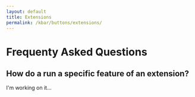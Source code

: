 ```yaml
---
layout: default
title: Extensions
permalink: /kbar/buttons/extensions/
---
```

# Frequenty Asked Questions
## How do a run a specific feature of an extension?
I'm working on it...